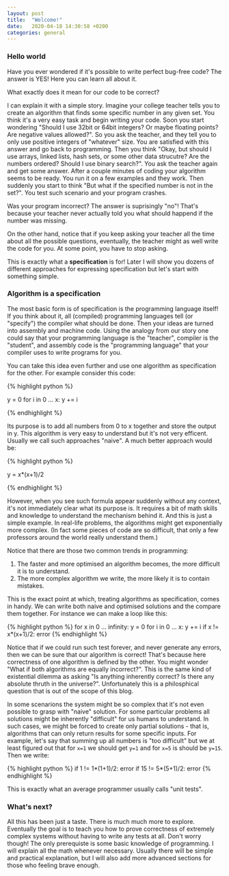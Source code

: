 ```yaml
---
layout: post
title:  "Welcome!"
date:   2020-04-18 14:30:58 +0200
categories: general
---
```


### Hello world

Have you ever wondered if it's possible to write perfect bug-free code? The answer is YES! Here you can learn all about it.

What exactly does it mean for our code to be correct?


I can explain it with a simple story. Imagine your college teacher tells you to create an algorithm that finds some specific number in any given set. You think it's a very easy task and begin writing your code. Soon you start wondering "Should I use 32bit or 64bit integers? Or maybe floating points? Are negative values allowed?". So you ask the teacher, and they tell you to only use positive integers of "whatever" size. You are satisfied with this answer and go back to programming. Then you think "Okay, but should I use arrays, linked lists, hash sets, or some other data strucutre? Are the numbers ordered? Should I use binary search?". You ask the teacher again and get some answer. After a couple minutes of coding your algorithm seems to be ready. You run it on a few examples and they work. Then suddenly you start to think "But what if the specified number is not in the set?". You test such scenario and your program crashes. 

Was your program incorrect? The answer is suprisingly "no"! That's because your teacher never actually told you what should happend if the number was missing. 

On the other hand, notice that if you keep asking your teacher all the time about all the possible questions, eventually, the teacher might as well write the code for you. At some point, you have to stop asking.

This is exactly what a **specification** is for! Later I will show you dozens of different approaches for expressing specification but let's start with something simple.


### Algorithm is a specification

The most basic form is of specification is the programming language itself! If you think about it, all (compiled) programming languages tell (or "specify") the compiler what should be done. Then your ideas are turned into assembly and machine code. Using the analogy from our story one could say that your programming language is the "teacher", compiler is the "student", and assembly code is the "programming language" that your compiler uses to write programs for you. 

You can take this idea even further and use one algorithm as specification for the other. For example consider this code:

{% highlight python %}

y = 0
for i in 0 ... x:
    y += i

{% endhighlight %}


Its purpose is to add all numbers from 0 to x together and store the output in y. This algorithm is very easy to understand but it's not very efficent. Usually we call such approaches "naive". A much better approach would be: 

{% highlight python %}

y = x*(x+1)/2

{% endhighlight %}

However, when you see such formula appear suddenly without any context, it's not immediately clear what its purpose is. It requires a bit of math skills and knowledge to understand the mechanism behind it. And this is just a simple example. In real-life problems, the algorithms might get exponentially more complex. (In fact some pieces of code are so difficult, that only a few professors around the world really understand them.) 

Notice that there are those two common trends in programming:
1. The faster and more optimised an algorithm becomes, the more difficult it is to understand. 
2. The more complex algorithm we write, the more likely it is to contain mistakes.

This is the exact point at which, treating algorithms as specification, comes in handy. We can write both naive and optimised solutions and the compare them together. For instance we can make a loop like this:

{% highlight python %}
for x in 0 ... infinity:
    y = 0
    for i in 0 ... x:
        y += i
    if x != x*(x+1)/2:
        error
{% endhighlight %}

Notice that if we could run such test forever, and never generate any errors, then we can be sure that our algorithm is correct! That's because here correctness of one algorithm is defined by the other. You might wonder "What if both algorithms are equally incorrect?". This is the same kind of existential dilemma as asking "Is anything inherently correct? Is there any absolute thruth in the universe?". Unfortunately this is a philosphical question that is out of the scope of this blog.


In some scenarions the system might be so complex that it's not even possible to grasp with "naive" solution. For some particular problems all solutions might be inherently "difficult" for us humans to understand. In such cases, we might be forced to create only partial solutions - that is, algorithms that can only return results for some specific inputs. For example, let's say that summing up all numbers is "too difficult" but we at least figured out that for `x=1` we should get `y=1` and for `x=5` is should be `y=15`. Then we write:

{% highlight python %}
if 1 != 1*(1+1)/2:
    error
if 15 != 5*(5+1)/2:
    error
{% endhighlight %}

This is exactly what an average programmer usually calls "unit tests".


### What's next?

All this has been just a taste. There is much much more to explore. Eventually the goal is to teach you how to prove correctness of extremely complex systems without having to write any tests at all. Don't worry though! The only prerequiste is some basic knowledge of programming. I will explain all the math whenever necessary. Usually there will be simple and practical explanation, but I will also add more advanced sections for those who feeling brave enough.




